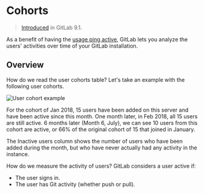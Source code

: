 # Cohorts

> [Introduced](https://gitlab.com/gitlab-org/gitlab-ce/issues/23361)
in GitLab 9.1.

As a benefit of having the [usage ping active](../admin_area/settings/usage_statistics.md),
GitLab lets you analyze the users' activities over time of your GitLab installation.

## Overview

How do we read the user cohorts table? Let's take an example with the following
user cohorts.

![User cohort example](img/cohorts.png)

For the cohort of Jan 2018, 15 users have been added on this server and have
been active since this month. One month later, in Feb 2018, all 15 users are
still active. 6 months later (Month 6, July), we can see 10 users from this cohort
are active, or 66% of the original cohort of 15 that joined in January.

The Inactive users column shows the number of users who have been added during
the month, but who have never actually had any activity in the instance.

How do we measure the activity of users? GitLab considers a user active if:

- The user signs in.
- The user has Git activity (whether push or pull).
